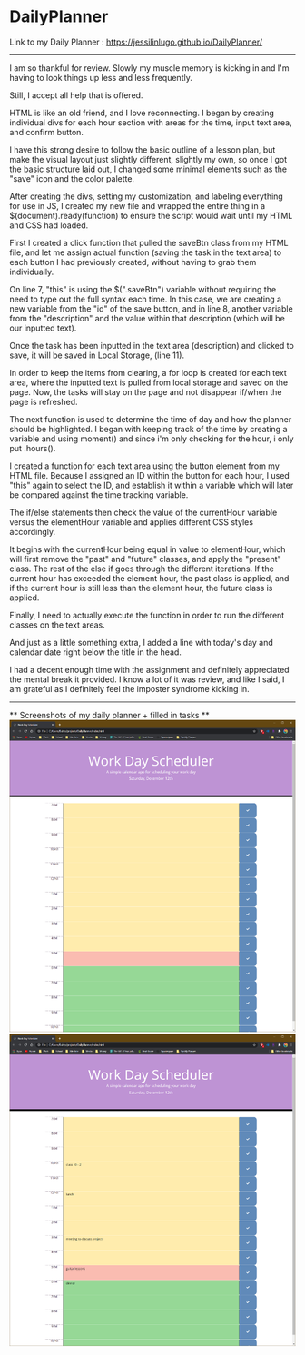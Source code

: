 # DailyPlanner

Link to my Daily Planner : https://jessilinlugo.github.io/DailyPlanner/ 

------------

I am so thankful for review. Slowly my muscle memory is kicking in and I'm having to look things up less and less frequently. 

Still, I accept all help that is offered. 

HTML is like an old friend, and I love reconnecting. I began by creating individual divs for each hour section with areas for the time, input text area, and confirm button. 

I have this strong desire to follow the basic outline of a lesson plan, but make the visual layout just slightly different, slightly my own, so once I got the basic structure laid out, I changed some minimal elements such as the "save" icon and the color palette.

After creating the divs, setting my customization, and labeling everything for use in JS, I created my new file and wrapped the entire thing in a $(document).ready(function) to ensure the script would wait until my HTML and CSS had loaded. 

First I created a click function that pulled the saveBtn class from my HTML file, and let me assign actual function (saving the task in the text area) to each button I had previously created, without having to grab them individually. 

On line 7, "this" is using the $(".saveBtn") variable without requiring the need to type out the full syntax each time. In this case, we are creating a new variable from the "id" of the save button, and in line 8, another variable from the "description" and the value within that description (which will be our inputted text).

Once the task has been inputted in the text area (description) and clicked to save, it will be saved in Local Storage, (line 11). 

In order to keep the items from clearing, a for loop is created for each text area, where the inputted text is pulled from local storage and saved on the page. Now, the tasks will stay on the page and not disappear if/when the page is refreshed.


The next function is used to determine the time of day and how the planner should be highlighted. I began with keeping track of the time by creating a variable and using moment() and since i'm only checking for the hour, i only put .hours().

I created a function for each text area using the button element from my HTML file. Because I assigned an ID within the button for each hour, I used "this" again to select the ID, and establish it within a variable which will later be compared against the time tracking variable.

The if/else statements then check the value of the currentHour variable versus the elementHour variable and applies different CSS styles accordingly. 

It begins with the currentHour being equal in value to elementHour, which will first remove the "past" and "future" classes, and apply the "present" class. The rest of the else if goes through the different iterations. If the current hour has exceeded the element hour, the past class is applied, and if the current hour is still less than the element hour, the future class is applied.

Finally, I need to actually execute the function in order to run the different classes on the text areas. 

And just as a little something extra, I added a line with today's day and calendar date right below the title in the head.

I had a decent enough time with the assignment and definitely appreciated the mental break it provided. I know a lot of it was review, and like I said, I am grateful as I definitely feel the imposter syndrome kicking in.

------------


** Screenshots of my daily planner + filled in tasks **
<img src="/assets/empty-planner.png" alt="blank planner page">
<img src="/assets/planned-day.png" alt="filled in tasks">
